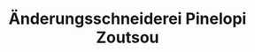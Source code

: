 ---
title: "Änderungsschneiderei Pinelopi Zoutsou"
url: /bochum/aenderungsschneiderei-pinelopi-zoutsou/
shop: Schneiderei
---